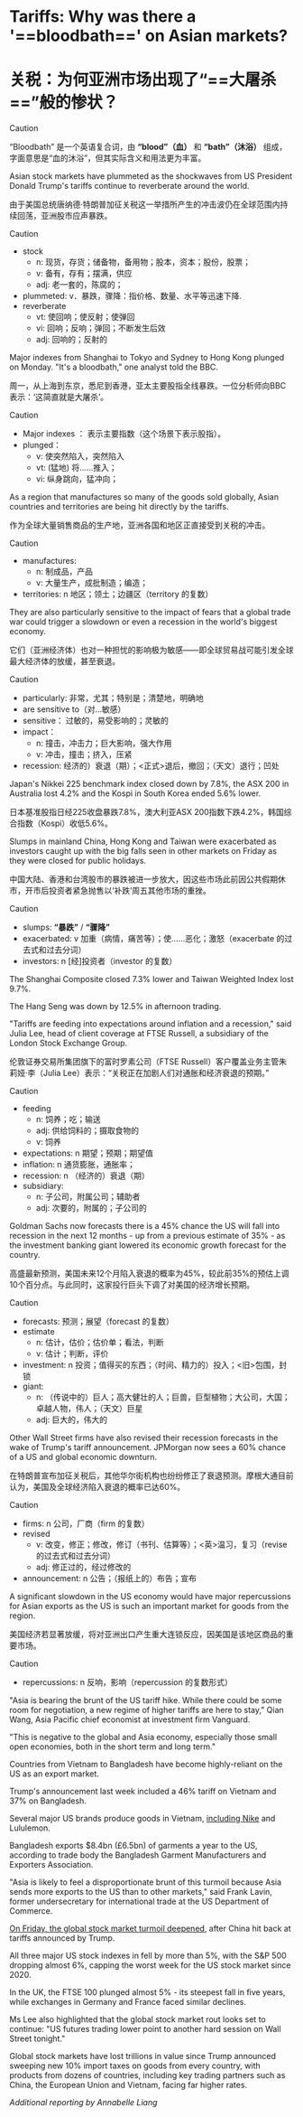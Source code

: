 # Tariffs: Why was there a '==bloodbath==' on Asian markets?

# 关税：为何亚洲市场出现了“==大屠杀==”般的惨状？

> [!CAUTION]
>
> “Bloodbath” 是一个英语复合词，由 **“blood”（血）** 和 **“bath”（沐浴）** 组成，字面意思是“血的沐浴”，但其实际含义和用法更为丰富。

Asian stock markets have plummeted as the shockwaves from US President Donald Trump's tariffs continue to reverberate around the world.

由于美国总统唐纳德·特朗普加征关税这一举措所产生的冲击波仍在全球范围内持续回荡，亚洲股市应声暴跌。

> [!CAUTION]
>
> - stock
>   - n: 现货，存货；储备物，备用物；股本，资本；股份，股票；
>   - v: 备有，存有；摆满，供应
>   - adj: 老一套的，陈腐的；
> - plummeted: v．暴跌，骤降：指价格、数量、水平等迅速下降.
> - reverberate
>   - vt: 使回响；使反射；使弹回
>   - vi: 回响；反响；弹回；不断发生后效
>   - adj: 回响的；反射的



Major indexes from Shanghai to Tokyo and Sydney to Hong Kong plunged on Monday. "It's a bloodbath," one analyst told the BBC.

周一，从上海到东京，悉尼到香港，亚太主要股指全线暴跌。一位分析师向BBC表示：‘这简直就是大屠杀’。

> [!CAUTION]
>
> - Major indexes ： 表示主要指数（这个场景下表示股指）。
> - plunged：
>   - v: 使突然陷入，突然陷入
>   - vt: (猛地) 将……推入；
>   - vi: 纵身跳向，猛冲向；



As a region that manufactures so many of the goods sold globally, Asian countries and territories are being hit directly by the tariffs. 

作为全球大量销售商品的生产地，亚洲各国和地区正直接受到关税的冲击。

> [!CAUTION]
>
> - manufactures:
>   - n: 制成品，产品
>   - v: 大量生产，成批制造；编造；
> - territories: n 地区；领土；边疆区（territory 的复数）



They are also particularly sensitive to the impact of fears that a global trade war could trigger a slowdown or even a recession in the world's biggest economy.

它们（亚洲经济体）也对一种担忧的影响极为敏感——即全球贸易战可能引发全球最大经济体的放缓，甚至衰退。

> [!CAUTION]
>
> - particularly: 非常，尤其；特别是；清楚地，明确地
> - are sensitive to（对...敏感）
> - sensitive： 过敏的，易受影响的；灵敏的
> - impact： 
>   - n: 撞击，冲击力；巨大影响，强大作用
>   - v: 冲击，撞击；挤入，压紧
> - recession: 经济的）衰退（期）；<正式>退后，撤回；（天文）退行；凹处



Japan's Nikkei 225 benchmark index closed down by 7.8%, the ASX 200 in Australia lost 4.2% and the Kospi in South Korea ended 5.6% lower.

日本基准股指日经225收盘暴跌7.8%，澳大利亚ASX 200指数下跌4.2%，韩国综合指数（Kospi）收低5.6%。



Slumps in mainland China, Hong Kong and Taiwan were exacerbated as investors caught up with the big falls seen in other markets on Friday as they were closed for public holidays.

中国大陆、香港和台湾股市的暴跌被进一步放大，因这些市场此前因公共假期休市，开市后投资者紧急抛售以‘补跌’周五其他市场的重挫。

> [!CAUTION]
>
> - slumps: **“暴跌”** / **“骤降”**
> - exacerbated: v 加重（病情，痛苦等）；使……恶化；激怒（exacerbate 的过去式和过去分词）
> - investors: n [经]投资者（investor 的复数）



The Shanghai Composite closed 7.3% lower and Taiwan Weighted Index lost 9.7%.

The Hang Seng was down by 12.5% in afternoon trading.

"Tariffs are feeding into expectations around inflation and a recession," said Julia Lee, head of client coverage at FTSE Russell, a subsidiary of the London Stock Exchange Group.

伦敦证券交易所集团旗下的富时罗素公司（FTSE Russell）客户覆盖业务主管朱莉娅·李（Julia Lee）表示：“关税正在加剧人们对通胀和经济衰退的预期。”

> [!CAUTION]
>
> - feeding
>   - n: 饲养；吃；输送
>   - adj: 供给饲料的；摄取食物的
>   - v: 饲养
> - expectations: n 期望；预期；期望值
> - inflation: n 通货膨胀，通胀率；
> - recession: n （经济的）衰退（期）
> - subsidiary:
>   - n: 子公司，附属公司；辅助者
>   - adj: 次要的，附属的；子公司的



Goldman Sachs now forecasts there is a 45% chance the US will fall into recession in the next 12 months - up from a previous estimate of 35% - as the investment banking giant lowered its economic growth forecast for the country.

高盛最新预测，美国未来12个月陷入衰退的概率为45%，较此前35%的预估上调10个百分点。与此同时，这家投行巨头下调了对美国的经济增长预期。

> [!CAUTION]
>
> - forecasts: 预测；展望（forecast 的复数）
> - estimate
>   - n: 估计，估价；估价单；看法，判断
>   - v: 估计；判断，评价
> - investment: n 投资；值得买的东西；（时间、精力的）投入；<旧>包围，封锁
> - giant: 
>   - n: （传说中的）巨人；高大健壮的人；巨兽，巨型植物；大公司，大国；卓越人物，伟人；（天文）巨星
>   - adj: 巨大的，伟大的



Other Wall Street firms have also revised their recession forecasts in the wake of Trump's tariff announcement. JPMorgan now sees a 60% chance of a US and global economic downturn.

在特朗普宣布加征关税后，其他华尔街机构也纷纷修正了衰退预测。摩根大通目前认为，美国及全球经济陷入衰退的概率已达60%。

> [!CAUTION]
>
> - firms: n 公司，厂商（firm 的复数）
> - revised
>   - v: 改变，修正；修改，修订（书刊、估算等）；<英>温习，复习（revise 的过去式和过去分词）
>   - adj: 修正过的，经过修改的
> - announcement: n 公告；（报纸上的）布告；宣布



A significant slowdown in the US economy would have major repercussions for Asian exports as the US is such an important market for goods from the region.

美国经济若显著放缓，将对亚洲出口产生重大连锁反应，因美国是该地区商品的重要市场。

> [!CAUTION]
>
> - repercussions: n 反响，影响（repercussion 的复数形式）



"Asia is bearing the brunt of the US tariff hike. While there could be some room for negotiation, a new regime of higher tariffs are here to stay," Qian Wang, Asia Pacific chief economist at investment firm Vanguard.

"This is negative to the global and Asia economy, especially those small open economies, both in the short term and long term."

Countries from Vietnam to Bangladesh have become highly-reliant on the US as an export market.

Trump's announcement last week included a 46% tariff on Vietnam and 37% on Bangladesh.

Several major US brands produce goods in Vietnam, [including Nike](https://www.bbc.com/news/articles/ce3qlz2y3gyo) and Lululemon.

Bangladesh exports $8.4bn (£6.5bn) of garments a year to the US, according to trade body the Bangladesh Garment Manufacturers and Exporters Association.

"Asia is likely to feel a disproportionate brunt of this turmoil because Asia sends more exports to the US than to other markets," said Frank Lavin, former undersecretary for international trade at the US Department of Commerce.

[On Friday, the ](https://www.bbc.com/news/articles/cx26v8x24w1o)[global stock market turmoil deepened](https://www.bbc.com/news/articles/cx26v8x24w1o), after China hit back at tariffs announced by Trump.

All three major US stock indexes in fell by more than 5%, with the S&P 500 dropping almost 6%, capping the worst week for the US stock market since 2020.

In the UK, the FTSE 100 plunged almost 5% - its steepest fall in five years, while exchanges in Germany and France faced similar declines.

Ms Lee also highlighted that the global stock market rout looks set to continue: "US futures trading lower point to another hard session on Wall Street tonight."

Global stock markets have lost trillions in value since Trump announced sweeping new 10% import taxes on goods from every country, with products from dozens of countries, including key trading partners such as China, the European Union and Vietnam, facing far higher rates.

*Additional reporting by Annabelle Liang*